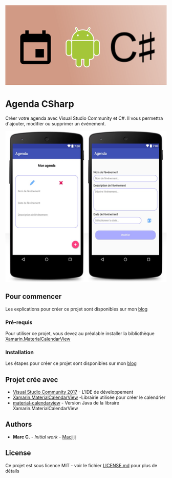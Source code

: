 
<img src="/images/pandcag.png"/>

# Agenda CSharp

Créer votre agenda avec Visual Studio Community et C#. Il vous permettra d'ajouter, modifier ou supprimer un événement.

<img src="/images/apagj.png"/>

## Pour commencer

Les explications pour créer ce projet sont disponibles sur mon [blog](http://www.androidtavern.com/2017/05/agenda-csharp/)

### Pré-requis

Pour utiliser ce projet, vous devez au préalable installer la bibliothèque [Xamarin.MaterialCalendarView](https://github.com/sreerajPR/Xamarin.MaterialCalendarView)

### Installation

Les étapes pour créer ce projet sont disponibles sur mon [blog](http://www.androidtavern.com/2017/05/agenda-csharp/)


## Projet crée avec

* [Visual Studio Community 2017](https://www.visualstudio.com/fr/vs/community/) - L'IDE de développement
* [Xamarin.MaterialCalendarView](https://github.com/sreerajPR/Xamarin.MaterialCalendarView) -Librairie utilisée pour créer le calendrier
* [material-calendarview](https://github.com/prolificinteractive/material-calendarview) - Version Java de la libraire Xamarin.MaterialCalendarView

## Authors

* **Marc C.** - *Initial work* - [Macjiji](https://github.com/Macjiji)


## License

Ce projet est sous licence MIT - voir le fichier [LICENSE.md](LICENSE.md) pour plus de détails


